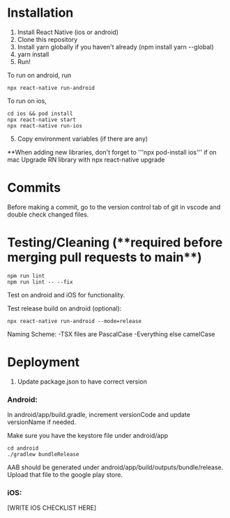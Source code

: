<h1>Installation</h1>

1. Install React Native (ios or android)
2. Clone this repository
3. Install yarn globally if you haven't already (npm install yarn --global)
4. yarn install
5. Run!

To run on android, run
```
npx react-native run-android
```

To run on ios,
```
cd ios && pod install
npx react-native start
npx react-native run-ios
```

5. Copy environment variables (if there are any)

**When adding new libraries, don't forget to '''npx pod-install ios''' if on mac
Upgrade RN library with npx react-native upgrade

<h1>Commits</h1>

Before making a commit, go to the version control tab of git in vscode and double check changed files.

<h1>Testing/Cleaning (**required before merging pull requests to main**)</h1>

```
npm run lint
npm run lint -- --fix
```

Test on android and iOS for functionality.

Test release build on android (optional):

```
npx react-native run-android --mode=release
```

Naming Scheme:
-TSX files are PascalCase
-Everything else camelCase

<h1>Deployment</h1>

1. Update package.json to have correct version

<h3>Android: </h3>

In android/app/build.gradle, increment versionCode and update versionName if needed.

Make sure you have the keystore file under android/app

```
cd android
./gradlew bundleRelease
```

AAB should be generated under android/app/build/outputs/bundle/release. Upload that file
to the google play store.

<h3>iOS: </h3>

[WRITE IOS CHECKLIST HERE]
